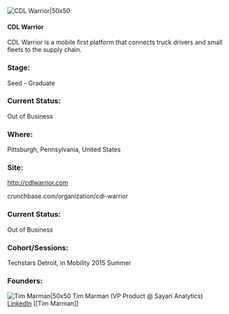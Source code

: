 

![CDL Warrior|50x50](https://apimg.techstars.com/connect/images/image_files/55d4be04bbe36fe5ad000034/original/squarelogo_cdl.jpg)

#### CDL Warrior
CDL Warrior is a mobile first platform that connects truck drivers and small fleets to the supply chain.

### Stage: 
Seed - Graduate 

### Current Status: 
Out of Business

### Where:
Pittsburgh, Pennsylvania, United States

### Site:
http://cdlwarrior.com



crunchbase.com/organization/cdl-warrior

### Current Status: 
Out of Business

### Cohort/Sessions: 
Techstars Detroit, in Mobility 2015 Summer

### Founders: 

![Tim Marman|50x50](https://apimg.techstars.com/connect/images/image_files/55e395df8083208483000006/original/144041783943754.jpg) Tim Marman (VP Product @ Sayari Analytics) [LinkedIn](https://linkedin.com/in/tmarman) [[Tim Marman]]


